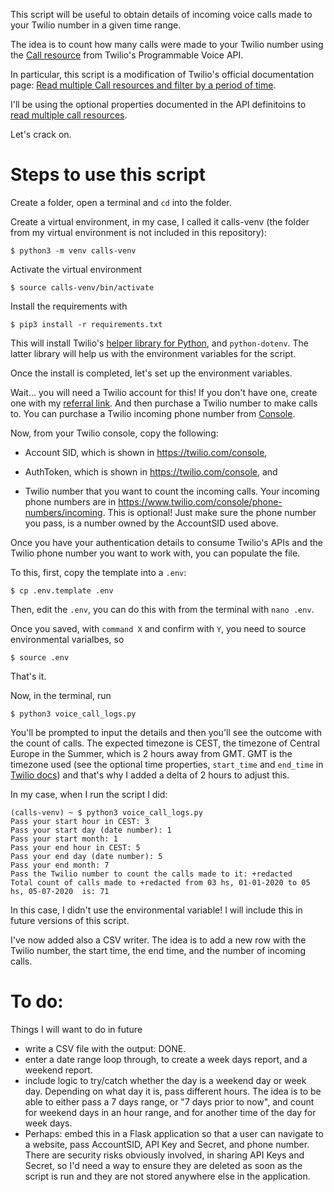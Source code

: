 This script will be useful to obtain details of incoming voice calls made to your Twilio number in a given time range.

The idea is to count how many calls were made to your Twilio number using the [Call resource](https://www.twilio.com/docs/voice/api/call-resource) from Twilio's Programmable Voice API.

In particular, this script is a modification of Twilio's official documentation page: [Read multiple Call resources and filter by a period of time](https://www.twilio.com/docs/voice/api/call-resource?code-sample=code-read-multiple-call-resources-and-filter-by-a-period-of-time&code-language=Python&code-sdk-version=6.x).

I'll be using the optional properties documented in the API definitoins to [read multiple call resources](https://www.twilio.com/docs/voice/api/call-resource?code-sample=code-read-multiple-call-resources-and-filter-by-a-period-of-time&code-language=Python&code-sdk-version=6.x#read-multiple-call-resources).

Let's crack on.

# Steps to use this script

Create a folder, open a terminal and `cd` into the folder.

Create a virtual environment, in my case, I called it calls-venv (the folder from my virtual environment is not included in this repository): 

```
$ python3 -m venv calls-venv
```

Activate the virtual environment
```
$ source calls-venv/bin/activate
```

Install the requirements with
```
$ pip3 install -r requirements.txt
```

This will install Twilio's [helper library for Python](https://www.twilio.com/docs/libraries/python), and `python-dotenv`. The latter library will help us with the environment variables for the script.

Once the install is completed, let's set up the environment variables.

Wait... you will need a Twilio account for this! If you don't have one, create one with my [referral link](www.twilio.com/referral/yrF7VV). And then purchase a Twilio number to make calls to. You can purchase a Twilio incoming phone number from [Console](https://www.twilio.com/console/phone-numbers/search).

Now, from your Twilio console, copy the following:

- Account SID, which is shown in https://twilio.com/console, 
- AuthToken, which is shown in https://twilio.com/console, and

- Twilio number that you want to count the incoming calls. Your incoming phone numbers are in https://www.twilio.com/console/phone-numbers/incoming. This is optional! Just make sure the phone number you pass, is a number owned by the AccountSID used above.

Once you have your authentication details to consume Twilio's APIs and the Twilio phone number you want to work with, you can populate the file.

To this, first, copy the template into a `.env`:
```
$ cp .env.template .env
```

Then, edit the `.env`, you can do this with from the terminal with `nano .env`.

Once you saved, with `command X` and confirm with `Y`, you need to source environmental varialbes, so
```
$ source .env
```

That's it.

Now, in the terminal, run

```
$ python3 voice_call_logs.py
```

You'll be prompted to input the details and then you'll see the outcome with the count of calls. The expected timezone is CEST, the timezone of Central Europe in the Summer, which is 2 hours away from GMT. GMT is the timezone used (see the optional time properties, `start_time` and `end_time` in [Twilio docs](https://www.twilio.com/docs/voice/api/call-resource#read-multiple-call-resources)) and that's why I added a delta of 2 hours to adjust this.

In my case, when I run the script I did:

```
(calls-venv) ~ $ python3 voice_call_logs.py
Pass your start hour in CEST: 3
Pass your start day (date number): 1
Pass your start month: 1
Pass your end hour in CEST: 5
Pass your end day (date number): 5
Pass your end month: 7
Pass the Twilio number to count the calls made to it: +redacted
Total count of calls made to +redacted from 03 hs, 01-01-2020 to 05 hs, 05-07-2020  is: 71
```

In this case, I didn't use the environmental variable! I will include this in future versions of this script.

I've now added also a CSV writer. The idea is to add a new row with the Twilio number, the start time, the end time, and the number of incoming calls.

# To do:

Things I will want to do in future

- write a CSV file with the output: DONE.
- enter a date range loop through, to create a week days report, and a weekend report.
- include logic to try/catch whether the day is a weekend day or week day. Depending on what day it is, pass different hours. The idea is to be able to either pass a 7 days range, or "7 days prior to now", and count for weekend days in an hour range, and for another time of the day for week days.
- Perhaps: embed this in a Flask application so that a user can navigate to a website, pass AccountSID, API Key and Secret, and phone number. There are security risks obviously involved, in sharing API Keys and Secret, so I'd need a way to ensure they are deleted as soon as the script is run and they are not stored anywhere else in the application.
